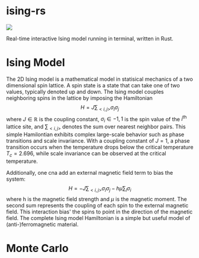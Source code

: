 # ising-rs

![](https://github.com/bhc1010/ising/blob/master/assets/preview.gif)

Real-time interactive Ising model running in terminal, written in Rust.

# Ising Model
The 2D Ising model is a mathematical model in statisical mechanics of a two dimensional spin lattice.
A spin state is a state that can take one of two values, typically denoted up and down.
The Ising model couples neighboring spins in the lattice by imposing the Hamiltonian
$$H = J \sum_{<i, j>} \sigma_i \sigma_j$$
where $J \in \mathbb{R}$ is the coupling constant, $\sigma_i \in {-1, 1}$ is the spin value of the $i^{\textrm{th}}$ lattice site, and $\sum_{<i, j>}$ denotes the sum over nearest neighbor pairs.
This simple Hamilontian exhibits complex large-scale behavior such as phase transitions and scale invariance.
With a coupling constant of $J = 1$, a phase transition occurs when the temperature drops below the critical temperature $T_c = 2.696$, while scale invariance can be observed at the critical temperature. 

Additionally, one cna add an external magnetic field term to bias the system:
$$H = -J\sum_{<i, j>}\sigma_i\sigma_j - h\mu\sum_i\sigma_i$$
where h is the magnetic field strength and $\mu$ is the magnetic moment.
The second sum represents the coupling of each spin to the external magnetic field.
This interaction bias' the spins to point in the direction of the magnetic field.
The complete Ising model Hamiltonian is a simple but useful model of (anti-)ferromagnetic material.

# Monte Carlo
